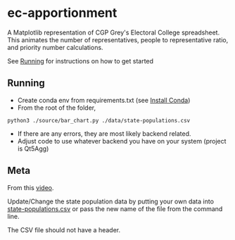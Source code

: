 # ec-apportionment

A Matplotlib representation of CGP Grey's Electoral College spreadsheet. This animates
the number of representatives, people to representative ratio, and priority
number calculations.

See [Running](#running) for instructions on how to get started

## Running

-   Create conda env from requirements.txt (see [Install Conda](https://conda.io/projects/conda/en/latest/user-guide/install/index.html))
-   From the root of the folder,

```
python3 ./source/bar_chart.py ./data/state-populations.csv
```

-   If there are any errors, they are most likely backend related.
-   Adjust code to use whatever backend you have on your system (project is Qt5Agg)

## Meta

From this [video](https://www.youtube.com/watch?v=6JN4RI7nkes).

Update/Change the state population data by putting your own data into [state-populations.csv](https://github.com/k-donn/ec-apportionment/blob/master/data/state-populations.csv) or pass the new name of the file from the command line.

The CSV file should not have a header.
